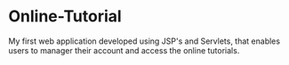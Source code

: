 # Online-Tutorial

My first web application developed using JSP's and Servlets, that enables users to manager their account and access the online tutorials. 
